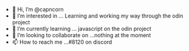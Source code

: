 - 👋 Hi, I’m @capncorn
- 👀 I’m interested in ... Learning and working my way through the odin project
- 🌱 I’m currently learning ... javascript on the odin project
- 💞️ I’m looking to collaborate on ...nothing at the moment
- 📫 How to reach me ...#8120 on discord

<!---
capncorn/capncorn is a ✨ special ✨ repository because its `README.md` (this file) appears on your GitHub profile.
You can click the Preview link to take a look at your changes.
--->
